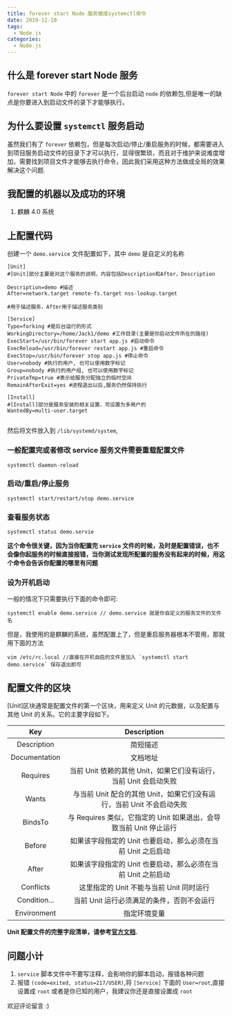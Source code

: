 ```yaml
---
title: forever start Node 服务做成systemctl命令
date: 2019-12-10
tags:
  - Node.js
categories:
  - Node.js
---
```


## 什么是 forever start Node 服务

`forever start Node` 中的 `forever` 是一个后台启动 `node` 的依赖包,但是唯一的缺点是你要进入到启动文件的录下才能够执行。

## 为什么要设置 `systemctl` 服务启动

虽然我们有了 `forever` 依赖包，但是每次启动/停止/重启服务的时候，都需要进入到项目服务启动文件的目录下才可以执行，显得很繁琐，而且对于维护来说难度增加，需要找到项目文件才能够去执行命令，因此我们采用这种方法做成全局的效果解决这个问题.

## 我配置的机器以及成功的环境

1. 麒麟 4.0 系统

## 上配置代码

创建一个 `demo.service` 文件配置如下，其中 `demo` 是自定义的名称

```
[Unit]
#[Unit]部分主要是对这个服务的说明，内容包括Description和After，Description

Description=demo #描述
After=network.target remote-fs.target nss-lookup.target

#用于描述服务，After用于描述服务类别

[Service]
Type=forking #是后台运行的形式
WorkingDirectory=/home/Jack1/demo #工作目录(主要是你启动文件所在的路径)
ExecStart=/usr/bin/forever start app.js #启动命令
ExecReload=/usr/bin/forever restart app.js #重启命令
ExecStop=/usr/bin/forever stop app.js #停止命令
User=nobody #执行的用户, 也可以使用数字标记
Group=nobody #执行的用户组, 也可以使用数字标记
PrivateTmp=true #表示给服务分配独立的临时空间
RemainAfterExit=yes #进程退出以后,服务仍然保持执行

[Install]
#[Install]部分是服务安装的相关设置，可设置为多用户的
WantedBy=multi-user.target


```

然后将文件放入到 `/lib/systemd/system`,


### 一般配置完或者修改 service 服务文件需要重载配置文件

```
systemctl daemon-reload

```

### 启动/重启/停止服务

```
systemctl start/restart/stop demo.service

```

### 查看服务状态

```
systemctl status demo.servie

```

**这个命令很关键，因为当你配置完 `service` 文件的时候，及时是配置错误，也不会像你起服务的时候直接报错，当你测试发现所配置的服务没有起来的时候，用这个命令会告诉你配置的哪里有问题**

### 设为开机启动

一般的情况下只需要执行下面的命令即可:

```
systemctl enable demo.service // demo.service 就是你自定义的服务文件的文件名

```

但是，我使用的是麒麟的系统，虽然配置上了，但是重启服务器根本不管用，那就用下面的方法

```
vim /etc/rc.local //直接在开机自启的文件里加入 `systemctl start demo.service` 保存退出即可

```

## 配置文件的区块

[Unit]区块通常是配置文件的第一个区块，用来定义 Unit 的元数据，以及配置与其他 Unit 的关系。它的主要字段如下。

|      Key      |                              Description                              |
| :-----------: | :-------------------------------------------------------------------: |
|  Description  |                               简短描述                                |
| Documentation |                               文档地址                                |
|   Requires    |   当前 Unit 依赖的其他 Unit，如果它们没有运行，当前 Unit 会启动失败   |
|     Wants     | 与当前 Unit 配合的其他 Unit，如果它们没有运行，当前 Unit 不会启动失败 |
|    BindsTo    |  与 Requires 类似，它指定的 Unit 如果退出，会导致当前 Unit 停止运行   |
|    Before     |     如果该字段指定的 Unit 也要启动，那么必须在当前 Unit 之后启动      |
|     After     |     如果该字段指定的 Unit 也要启动，那么必须在当前 Unit 之前启动      |
|   Conflicts   |               这里指定的 Unit 不能与当前 Unit 同时运行                |
| Condition...  |              当前 Unit 运行必须满足的条件，否则不会运行               |
|  Environment  |                             指定环境变量                              |

**Unit 配置文件的完整字段清单，请参考[官方文档](https://www.freedesktop.org/software/systemd/man/systemd.unit.html).**



## 问题小计

1. `service` 脚本文件中不要写注释，会影响你的脚本启动，报错各种问题
2. 报错 `(code=exited, status=217/USER)`,将 `[Service]` 下面的 `User=root`,直接设置成 `root` 或者是你已知的用户，我建议你还是直接设置成 `root`


欢迎评论留言 :)

